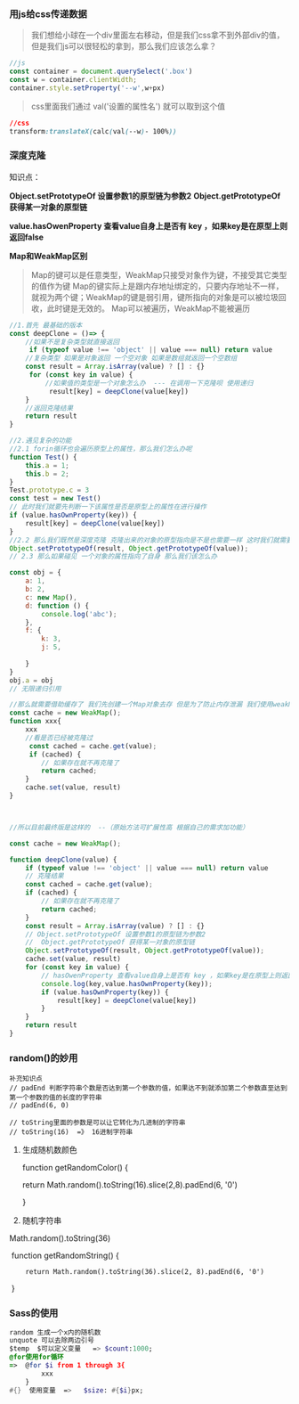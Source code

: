 ### 用js给css传递数据

> 我们想给小球在一个div里面左右移动，但是我们css拿不到外部div的值，但是我们js可以很轻松的拿到，那么我们应该怎么拿？

```js
//js
const container = document.querySelect('.box')
const w = container.clientWidth;
container.style.setProperty('--w',w+px)
```

> css里面我们通过 val('设置的属性名') 就可以取到这个值

```css
//css
transform:translateX(calc(val(--w)- 100%))
```

### **深度克隆**

知识点：

**Object.setPrototypeOf 设置参数1的原型链为参数2**
**Object.getPrototypeOf 获得某一对象的原型链**

**value.hasOwenProperty 查看value自身上是否有 key ，如果key是在原型上则返回false**

**Map和WeakMap区别**

> Map的键可以是任意类型，WeakMap只接受对象作为键，不接受其它类型的值作为键
> Map的键实际上是跟内存地址绑定的，只要内存地址不一样，就视为两个键；WeakMap的键是弱引用，键所指向的对象是可以被垃圾回收，此时键是无效的。
> Map可以被遍历，WeakMap不能被遍历

```js
//1.首先 最基础的版本
const deepClone = ()=> {
    //如果不是复杂类型就直接返回
     if (typeof value !== 'object' || value === null) return value
    //复杂类型 如果是对象返回 一个空对象 如果是数组就返回一个空数组
    const result = Array.isArray(value) ? [] : {}
     for (const key in value) {
         //如果值的类型是一个对象怎么办  --- 在调用一下克隆呗 使用递归
          result[key] = deepClone(value[key])
    }
    //返回克隆结果
    return result
}

//2.遇见复杂的功能
//2.1 forin循环也会遍历原型上的属性，那么我们怎么办呢
function Test() {
    this.a = 1;
    this.b = 2;
}
Test.prototype.c = 3
const test = new Test()
// 此时我们就要先判断一下该属性是否是原型上的属性在进行操作
if (value.hasOwnProperty(key)) {
    result[key] = deepClone(value[key])
}
//2.2 那么我们既然是深度克隆 克隆出来的对象的原型指向是不是也需要一样 这时我们就需要先将克隆出来的result的原型指向原对象
Object.setPrototypeOf(result, Object.getPrototypeOf(value));
// 2.3 那么如果碰见 一个对象的属性指向了自身 那么我们该怎么办

const obj = {
    a: 1,
    b: 2,
    c: new Map(),
    d: function () {
        console.log('abc');
    },
    f: {
        k: 3,
        j: 5,
    
    }
}
obj.a = obj
// 无限递归引用

//那么就需要借助缓存了 我们先创建一个Map对象去存 但是为了防止内存泄漏 我们使用weakMap
const cache = new WeakMap();
function xxx{
    xxx
    //看是否已经被克隆过
     const cached = cache.get(value);
     if (cached) {
        // 如果存在就不再克隆了
        return cached;
    }
    cache.set(value, result)
}



//所以目前最终版是这样的  --（原始方法可扩展性高 根据自己的需求加功能）

const cache = new WeakMap();

function deepClone(value) {
    if (typeof value !== 'object' || value === null) return value
    // 克隆结果
    const cached = cache.get(value);
    if (cached) {
        // 如果存在就不再克隆了
        return cached;
    }
    const result = Array.isArray(value) ? [] : {}
    // Object.setPrototypeOf 设置参数1的原型链为参数2
    //  Object.getPrototypeOf 获得某一对象的原型链
    Object.setPrototypeOf(result, Object.getPrototypeOf(value));
    cache.set(value, result)
    for (const key in value) {
        // hasOwenProperty 查看value自身上是否有 key ，如果key是在原型上则返回false
        console.log(key,value.hasOwnProperty(key));
        if (value.hasOwnProperty(key)) {
            result[key] = deepClone(value[key])
        }   
    }
    return result
}
```

### random()的妙用

```
补充知识点
// padEnd 判断字符串个数是否达到第一个参数的值，如果达不到就添加第二个参数直至达到第一个参数的值的长度的字符串
// padEnd(6, 0)

// toString里面的参数是可以让它转化为几进制的字符串
// toString(16)  =》 16进制字符串
```



1. 生成随机数颜色

   function getRandomColor() {

     return Math.random().toString(16).slice(2,8).padEnd(6, '0')

   }

2.  随机字符串

   Math.random().toString(36)

   ​	function getRandomString() {

     	return Math.random().toString(36).slice(2, 8).padEnd(6, '0')

   ​	}

### Sass的使用

```sass
random 生成一个x内的随机数
unquote 可以去除两边引号
$temp  $可以定义变量   => $count:1000;
@for使用for循环  	
=>  @for $i from 1 through 3{
        xxx
    }    
#{}  使用变量  =>   $size: #{$i}px;

```

